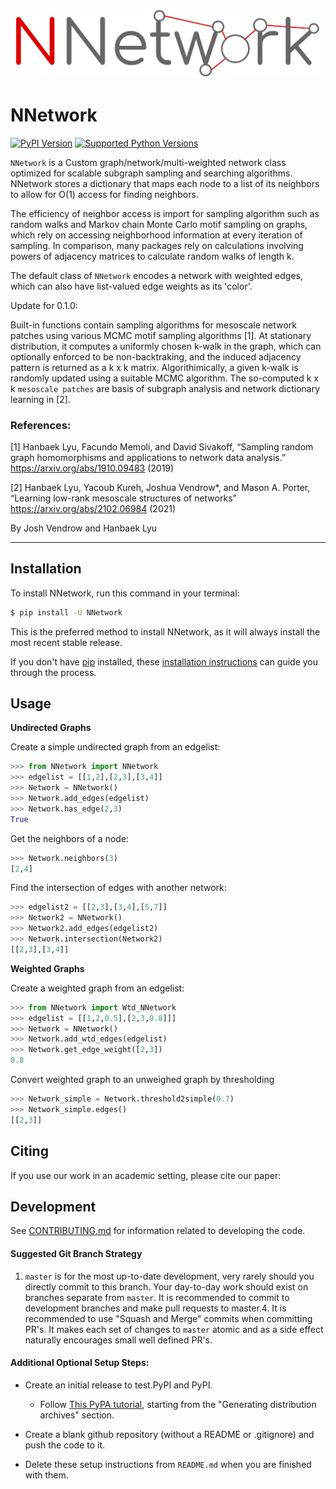 <p align="center">
<img width="700" src="https://github.com/HanbaekLyu/NNetwork/blob/master/nnetwork_logo.png?raw=true" alt="logo">
</p>

# NNetwork

[![PyPI Version](https://img.shields.io/pypi/v/NNetwork.svg)](https://pypi.org/project/NNetwork/)
[![Supported Python Versions](https://img.shields.io/pypi/pyversions/NNetwork.svg)](https://pypi.org/project/NNetwork/)

`NNetwork` is a Custom graph/network/multi-weighted network class optimized for scalable subgraph sampling and searching algorithms. NNetwork stores a dictionary that maps each node to a list of its neighbors to allow for O(1) access for finding neighbors. 

The efficiency of neighbor access is import for sampling algorithm such as random walks and Markov chain Monte Carlo motif sampling on graphs, which rely on accessing neighborhood information at every iteration of sampling. In comparison, many packages rely on calculations involving powers of adjacency matrices to calculate random walks of length k. 

The default class of `NNetwork` encodes a network with weighted edges, which can also have list-valued edge weights as its 'color'. 

Update for 0.1.0: 

Built-in functions contain sampling algorithms for mesoscale network patches using various MCMC motif sampling algorithms [1]. At stationary distribution, it computes a uniformly chosen k-walk in the graph, which can optionally enforced to be non-backtraking, and the induced adjacency pattern is returned as a k x k matrix. Algorithimically, a given k-walk is randomly updated using a suitable MCMC algorithm. The so-computed k x k `mesoscale patches` are basis of subgraph analysis and network dictionary learning in [2].  


### References:
[1] Hanbaek Lyu, Facundo Memoli, and David Sivakoff,
“Sampling random graph homomorphisms and applications to network data analysis.” https://arxiv.org/abs/1910.09483 (2019)

[2] Hanbaek Lyu, Yacoub Kureh, Joshua Vendrow*, and Mason A. Porter,
“Learning low-rank mesoscale structures of networks” https://arxiv.org/abs/2102.06984 (2021)


By Josh Vendrow and Hanbaek Lyu

---

## Installation

To install NNetwork, run this command in your terminal:

```bash
$ pip install -U NNetwork
```

This is the preferred method to install NNetwork, as it will always install the most recent stable release.

If you don't have [pip](https://pip.pypa.io) installed, these [installation instructions](http://docs.python-guide.org/en/latest/starting/installation/) can guide
you through the process.

## Usage

**Undirected Graphs**

Create a simple undirected graph from an edgelist:
```python
>>> from NNetwork import NNetwork
>>> edgelist = [[1,2],[2,3],[3,4]]
>>> Network = NNetwork()
>>> Network.add_edges(edgelist)
>>> Network.has_edge(2,3)
True
```
Get the neighbors of a node:
```python
>>> Network.neighbors(3)
[2,4]
```

Find the intersection of edges with another network:
```python
>>> edgelist2 = [[2,3],[3,4],[5,7]]
>>> Network2 = NNetwork()
>>> Network2.add_edges(edgelist2)
>>> Network.intersection(Network2)
[[2,3],[3,4]]
```

**Weighted Graphs**

Create a weighted graph from an edgelist:
```python
>>> from NNetwork import Wtd_NNetwork
>>> edgelist = [[1,2,0.5],[2,3,0.8]]]
>>> Network = NNetwork()
>>> Network.add_wtd_edges(edgelist)
>>> Network.get_edge_weight([2,3])
0.8
```

Convert weighted graph to an unweighed graph by thresholding
```python
>>> Network_simple = Network.threshold2simple(0.7)
>>> Network_simple.edges()
[[2,3]]
```

## Citing
If you use our work in an academic setting, please cite our paper:



## Development
See [CONTRIBUTING.md](CONTRIBUTING.md) for information related to developing the code.

#### Suggested Git Branch Strategy
1. `master` is for the most up-to-date development, very rarely should you directly commit to this branch. Your day-to-day work should exist on branches separate from `master`. It is recommended to commit to development branches and make pull requests to master.4. It is recommended to use "Squash and Merge" commits when committing PR's. It makes each set of changes to `master`
atomic and as a side effect naturally encourages small well defined PR's.


#### Additional Optional Setup Steps:
* Create an initial release to test.PyPI and PyPI.
    * Follow [This PyPA tutorial](https://packaging.python.org/tutorials/packaging-projects/#generating-distribution-archives), starting from the "Generating distribution archives" section.

* Create a blank github repository (without a README or .gitignore) and push the code to it.

* Delete these setup instructions from `README.md` when you are finished with them.
